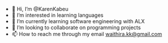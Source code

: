 - 👋 Hi, I’m @KarenKabeu
- 👀 I’m interested in learning languages
- 🌱 I’m currently learning software engineering with ALX
- 💞️ I’m looking to collaborate on programming projects
- 📫 How to reach me through my email waithira.kk@gmail.com

<!---
KarenKabeu/KarenKabeu is a ✨ special ✨ repository because its `README.md` (this file) appears on your GitHub profile.
You can click the Preview link to take a look at your changes.
--->
